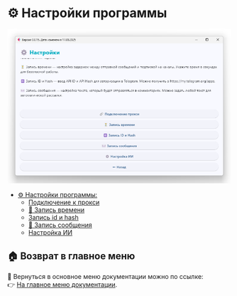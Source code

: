 # ⚙️ Настройки программы

![alt text](https://github.com/pyadrus/TelegramMaster-GPT-Comments/blob/master/doc/images/settings.png)

* [⚙️ Настройки программы:](https://github.com/pyadrus/TelegramMaster_Commentator/blob/master/doc/Настройки_программы.md)
  * [Подключение к прокси](https://github.com/pyadrus/TelegramMaster_Commentator/blob/master/doc/Настройки/Подключение_прокси.md)
  * [📝 Запись времени](https://github.com/pyadrus/TelegramMaster_Commentator/blob/master/doc/Настройки/Запись_времени.md)
  * [Запись id и hash](https://github.com/pyadrus/TelegramMaster_Commentator/blob/master/doc/Настройки/Запись_id_и_hash.md)
  * [📝 Запись сообщения](https://github.com/pyadrus/TelegramMaster_Commentator/blob/master/doc/Настройки/Запись_сообщения.md)
  * [Настройка ИИ](https://github.com/pyadrus/TelegramMaster-GPT-Comments/blob/master/doc/Настройки/Работа_с_ИИ.md)

## 🏠 Возврат в главное меню

🔗 Вернуться в основное меню документации можно по ссылке:  
👉 [На главное меню документации](https://github.com/pyadrus/TelegramMaster_Commentator/blob/master/doc/doc.md).
